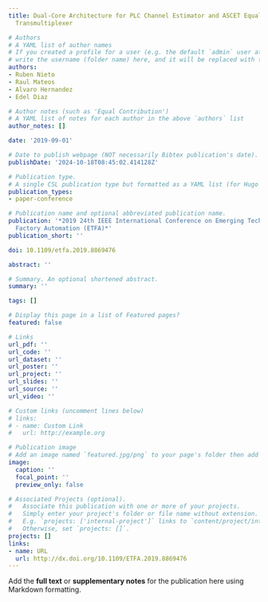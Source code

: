 ```yaml
---
title: Dual-Core Architecture for PLC Channel Estimator and ASCET Equalizer in a FBMC
  Transmultiplexer

# Authors
# A YAML list of author names
# If you created a profile for a user (e.g. the default `admin` user at `content/authors/admin/`), 
# write the username (folder name) here, and it will be replaced with their full name and linked to their profile.
authors:
- Ruben Nieto
- Raul Mateos
- Alvaro Hernandez
- Edel Diaz

# Author notes (such as 'Equal Contribution')
# A YAML list of notes for each author in the above `authors` list
author_notes: []

date: '2019-09-01'

# Date to publish webpage (NOT necessarily Bibtex publication's date).
publishDate: '2024-10-18T08:45:02.414128Z'

# Publication type.
# A single CSL publication type but formatted as a YAML list (for Hugo requirements).
publication_types:
- paper-conference

# Publication name and optional abbreviated publication name.
publication: '*2019 24th IEEE International Conference on Emerging Technologies and
  Factory Automation (ETFA)*'
publication_short: ''

doi: 10.1109/etfa.2019.8869476

abstract: ''

# Summary. An optional shortened abstract.
summary: ''

tags: []

# Display this page in a list of Featured pages?
featured: false

# Links
url_pdf: ''
url_code: ''
url_dataset: ''
url_poster: ''
url_project: ''
url_slides: ''
url_source: ''
url_video: ''

# Custom links (uncomment lines below)
# links:
# - name: Custom Link
#   url: http://example.org

# Publication image
# Add an image named `featured.jpg/png` to your page's folder then add a caption below.
image:
  caption: ''
  focal_point: ''
  preview_only: false

# Associated Projects (optional).
#   Associate this publication with one or more of your projects.
#   Simply enter your project's folder or file name without extension.
#   E.g. `projects: ['internal-project']` links to `content/project/internal-project/index.md`.
#   Otherwise, set `projects: []`.
projects: []
links:
- name: URL
  url: http://dx.doi.org/10.1109/ETFA.2019.8869476
---
```


Add the **full text** or **supplementary notes** for the publication here using Markdown formatting.
